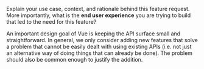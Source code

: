 Explain your use case, context, and rationale behind this feature request. More importantly, what is the **end user experience** you are trying to build that led to the need for this feature?

An important design goal of Vue is keeping the API surface small and straightforward. In general, we only consider adding new features that solve a problem that cannot be easily dealt with using existing APIs (i.e. not just an alternative way of doing things that can already be done). The problem should also be common enough to justify the addition.
